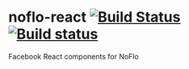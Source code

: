 # noflo-react [![Build Status](https://secure.travis-ci.org/noflo/noflo-react.png?branch=master)](http://travis-ci.org/noflo/noflo-react) [![Build status](https://ci.appveyor.com/api/projects/status/6hb0wbf2j7jcri9b)](https://ci.appveyor.com/project/bergie/noflo-react)

Facebook React components for NoFlo
